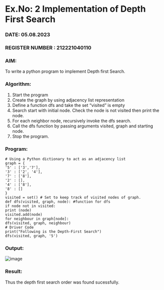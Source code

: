 # Ex.No: 2  Implementation of Depth First Search
### DATE: 05.08.2023                                                                          
### REGISTER NUMBER : 212221040110
### AIM: 
To write a python program to implement Depth first Search. 
### Algorithm:
1. Start the program
2. Create the graph by using adjacency list representation
3. Define a function dfs and take the set “visited” is empty 
4. Search start with initial node. Check the node is not visited then print the node.
5. For each neighbor node, recursively invoke the dfs search.
6. Call the dfs function by passing arguments visited, graph and starting node.
7. Stop the program.
### Program:
```
# Using a Python dictionary to act as an adjacency list
graph = {
'5' : ['3','7'],
'3' : ['2', '4'],
'7' : ['8'],
'2' : [],
'4' : ['8'],
'8' : []
}
visited = set() # Set to keep track of visited nodes of graph.
def dfs(visited, graph, node): #function for dfs
if node not in visited:
print (node)
visited.add(node)
for neighbour in graph[node]:
dfs(visited, graph, neighbour)
# Driver Code
print("Following is the Depth-First Search")
dfs(visited, graph, '5')
```










### Output:
![image](https://github.com/NamithaS2710/AI_Lab_2023-24/assets/133190822/4f7f7c15-d5f6-484c-9df6-4a08ac98c1d4)



### Result:
Thus the depth first search order was found sucessfully.
